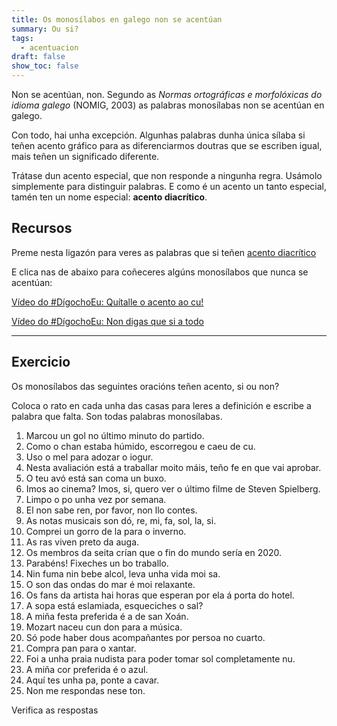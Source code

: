```yaml
---
title: Os monosílabos en galego non se acentúan
summary: Ou si?
tags:
  - acentuacion
draft: false
show_toc: false
---
```

Non se acentúan, non. Segundo as *Normas ortográficas e morfolóxicas do idioma galego* (NOMIG, 2003) as palabras monosílabas non se acentúan en galego.

Con todo, hai unha excepción. Algunhas palabras dunha única sílaba si teñen acento gráfico para as diferenciarmos doutras que se escriben igual, mais teñen un significado diferente.

Trátase dun acento especial, que non responde a ningunha regra. Usámolo simplemente para distinguir palabras. E como é un acento un tanto especial, tamén ten un nome especial: **acento diacrítico**.

## Recursos

Preme nesta ligazón para veres as palabras que si teñen [acento diacrítico](https://laurarubio.net/posts/o-acento-diacritico-1/)

E clica nas de abaixo para coñeceres algúns monosílabos que nunca se acentúan:[](https://www.youtube.com/watch?v=VtBV9-5gkVM)

[Vídeo do #DígochoEu: Quítalle o acento ao cu!](https://www.youtube.com/watch?v=VtBV9-5gkVM)

[Vídeo do #DígochoEu: Non digas que si a todo](https://www.youtube.com/watch?v=UzkerarcTXU)

- - -

## Exercicio

Os monosílabos das seguintes oracións teñen acento, si ou non?

Coloca o rato en cada unha das casas para leres a definición e escribe a palabra que falta. Son todas palabras monosílabas.

1. Marcou un <e-answer tip="Entrada da bóla na portaría adversaria.">gol</e-answer> no último minuto do partido.
2. Como o <e-answer tip="A superficie que pisamos.">chan</e-answer> estaba húmido, escorregou e caeu de <e-answer tip="Un sinónimo de nádegas.">cu</e-answer>.
3. Uso o <e-answer tip="Substancia doce producida polas abellas.">mel</e-answer> para adozar o iogur.
4. Nesta avaliación está a traballar moito <e-answer tip="Adverbio co que indicamos un aumento da cantidade ou intensidade.">máis</e-answer>, teño <e-answer tip="Actitude de quen acredita en algo.">fe</e-answer> en que vai aprobar.
5. O teu avó está <e-answer tip="Con boa saúde.">san</e-answer> coma un buxo.
6. Imos ao cinema? Imos, <e-answer tip="Adverbio para afirmar.">si</e-answer>, quero ver o último filme de Steven Spielberg.
7. Limpo o <e-answer tip="Partículas que andan suspensas no ar ou que se depositan sobre os obxectos.">po</e-answer> unha vez <e-answer tip="Preposición para introducir tempo.">por</e-answer> semana.
8. El non sabe <e-answer tip="Un sinónimo de nada.">ren</e-answer>, por favor, non llo contes.
9. As notas musicais son <e-answer tip="1ª nota musical.">dó</e-answer>,
   <e-answer tip="2ª nota musical.">re</e-answer>,
   <e-answer tip="3ª nota musical.">mi</e-answer>,
   <e-answer tip="4ª nota musical.">fa</e-answer>,
   <e-answer tip="5ª nota musical.">sol</e-answer>,
   <e-answer tip="6ª nota musical.">la</e-answer>,
   <e-answer tip="7ª nota musical.">si</e-answer>.
10. Comprei un gorro de <e-answer tip="Tecido de pelo da ovelha ou do carneiro.">la</e-answer> para o inverno.
11. As <e-answer tip="Anfibios de cor verde que viven en lugares con auga.">ras</e-answer> viven preto da auga.
12. Os membros da seita crían que o <e-answer tip="Un sinónimo de final.">fin</e-answer> do mundo sería en 2020.
13. Parabéns! Fixeches un <e-answer tip="Ben e con calidade.">bo</e-answer> traballo.
14. Nin fuma nin bebe alcol, leva unha vida moi <e-answer tip="Un sinónimo de saudábel.">sa</e-answer>.
15. O <e-answer tip="Sensación percibida polo ouvido.">son</e-answer> das ondas do <e-answer tip="Masa de auga salgada.">mar</e-answer> é moi relaxante.
16. Os <e-answer tip="Un sinónimo de seguidores.">fans</e-answer> da artista hai horas que esperan por ela á porta do hotel.
17. A sopa está eslamiada, esqueciches o <e-answer tip="Substancia usada para salgar alimentos.">sal</e-answer>?
18. A miña festa preferida é a de <e-answer tip="Forma de reducida de Santo que usamos antes de nomes que comezan por consoante.">san</e-answer> Xoán.
19. Mozart naceu cun <e-answer tip="Habilidade innata.">don</e-answer> para a música.
20. <e-answer tip="Un sinónimo de unicamente">Só</e-answer> pode haber dous acompañantes por persoa no cuarto.
21. Compra <e-answer tip="Alimento básico elaborado con fariña de trigo, auga e lévedo.">pan</e-answer> para o xantar.
22. Foi a unha praia nudista para poder tomar <e-answer tip="Estrela que nos dá luz e calor.">sol</e-answer> completamente <e-answer tip="Sem roupa.">nu</e-answer>.
23. A miña <e-answer tip="O arco da vella ten 7.">cor</e-answer> preferida <e-answer tip="3ª singular do verbo ser.">é</e-answer> o azul.
24. Aquí tes unha <e-answer tip="Utensilio usado para facer buracos no chan e retirar a terra.">pa</e-answer>, ponte a cavar.
25. Non me respondas nese <e-answer tip="Volume ou calidade da voz.">ton</e-answer>.

<e-validate>Verifica as respostas</e-validate>
